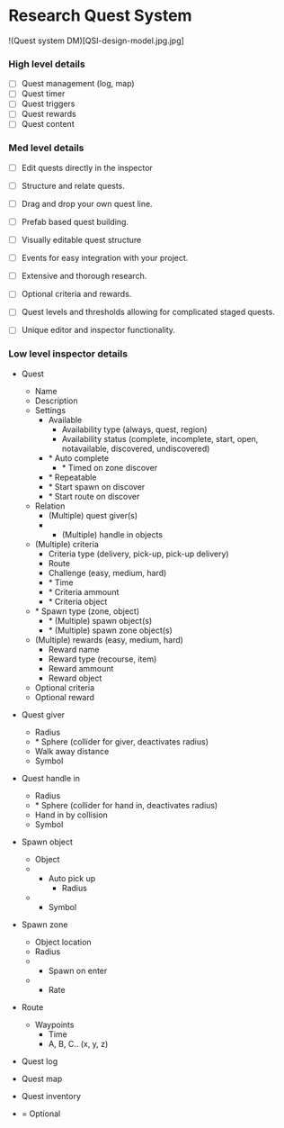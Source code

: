 # Research Quest System

!(Quest system DM)[QSI-design-model.jpg.jpg]

### High level details

- [ ] Quest management (log, map)
- [ ] Quest timer
- [ ] Quest triggers
- [ ] Quest rewards
- [ ] Quest content

### Med level details

- [ ] Edit quests directly in the inspector
- [ ] Structure and relate quests.
- [ ] Drag and drop your own quest line.
- [ ] Prefab based quest building.
- [ ] Visually editable quest structure
- [ ] Events for easy integration with your project.
- [ ] Extensive and thorough research.
- [ ] Optional criteria and rewards.
- [ ] Quest levels and thresholds allowing for complicated staged quests.
- [ ] Unique editor and inspector functionality.


### Low level inspector details

- Quest
	- Name
	- Description
	- Settings
		- Available 
			- Availability type (always, quest, region)
			- Availability status (complete, incomplete, start, open, notavailable, discovered, undiscovered)
		- \* Auto complete
			- \* Timed on zone discover
		- \* Repeatable
		- \* Start spawn on discover
		- \* Start route on discover
	- Relation
		- (Multiple) quest giver(s)
		- * (Multiple) handle in objects
	- (Multiple) criteria
		- Criteria type (delivery, pick-up, pick-up delivery)
		- Route
		- Challenge (easy, medium, hard)
		- \* Time
		- \* Criteria ammount
		- \* Criteria object 
	- \* Spawn type (zone, object)
		- \* (Multiple) spawn object(s)
		- \* (Multiple) spawn zone object(s)
	- (Multiple) rewards (easy, medium, hard)
		- Reward name
		- Reward type (recourse, item)
		- Reward ammount 
		- Reward object 
	- Optional criteria
	- Optional reward

- Quest giver
	- Radius
	- \* Sphere (collider for giver, deactivates radius)
	- Walk away distance 
	- Symbol


- Quest handle in
	- Radius
	- \* Sphere (collider for hand in, deactivates radius)
	- Hand in by collision
	- Symbol

- Spawn object
	- Object 
	- * Auto pick up
		- Radius
	- * Symbol

- Spawn zone
	- Object location
	- Radius
	- * Spawn on enter
	- * Rate

- Route
	- Waypoints
		- Time
		- A, B, C.. (x, y, z)

- Quest log

- Quest map

- Quest inventory

* = Optional	
